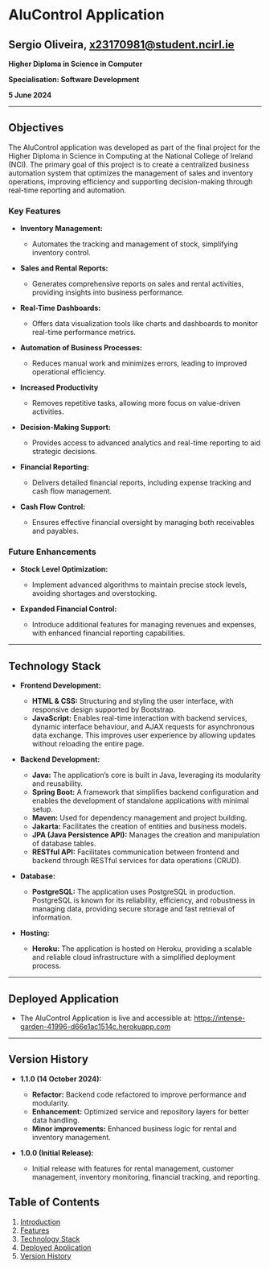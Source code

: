 # AluControl Application

## Sergio Oliveira, x23170981@student.ncirl.ie

**Higher Diploma in Science in Computer**

**Specialisation: Software Development**

**5 June 2024**

---

## Objectives

The AluControl application was developed as part of the final project for the Higher Diploma in Science in Computing at the National College of Ireland (NCI). The primary goal of this project is to create a centralized business automation system that optimizes the management of sales and inventory operations, improving efficiency and supporting decision-making through real-time reporting and automation.

### Key Features

- **Inventory Management:**
  - Automates the tracking and management of stock, simplifying inventory control.

- **Sales and Rental Reports:**
  - Generates comprehensive reports on sales and rental activities, providing insights into business performance.

- **Real-Time Dashboards:**
  - Offers data visualization tools like charts and dashboards to monitor real-time performance metrics.

- **Automation of Business Processes:**
  - Reduces manual work and minimizes errors, leading to improved operational efficiency.

- **Increased Productivity**
  - Removes repetitive tasks, allowing more focus on value-driven activities.

- **Decision-Making Support:**
  - Provides access to advanced analytics and real-time reporting to aid strategic decisions.

- **Financial Reporting:**
  - Delivers detailed financial reports, including expense tracking and cash flow management.

- **Cash Flow Control:**
  - Ensures effective financial oversight by managing both receivables and payables.

### Future Enhancements

- **Stock Level Optimization:**
  - Implement advanced algorithms to maintain precise stock levels, avoiding shortages and overstocking.

- **Expanded Financial Control:**
  - Introduce additional features for managing revenues and expenses, with enhanced financial reporting capabilities.

---

## Technology Stack

- **Frontend Development:**
  - **HTML & CSS:** Structuring and styling the user interface, with responsive design supported by Bootstrap.
  - **JavaScript:** Enables real-time interaction with backend services, dynamic interface behaviour, and AJAX requests for asynchronous data exchange. This improves user experience by allowing updates without reloading the entire page. 

- **Backend Development:**
  - **Java:** The application’s core is built in Java, leveraging its modularity and reusability.
  - **Spring Boot:** A framework that simplifies backend configuration and enables the development of standalone applications with minimal setup.
  - **Maven:** Used for dependency management and project building.
  - **Jakarta:** Facilitates the creation of entities and business models.
  - **JPA (Java Persistence API):** Manages the creation and manipulation of database tables.
  - **RESTful API:** Facilitates communication between frontend and backend through RESTful services for data operations (CRUD).
 
- **Database:**
  - **PostgreSQL:** The application uses PostgreSQL in production. PostgreSQL is known for its reliability, efficiency, and robustness in managing data, providing secure storage and fast retrieval of information.

- **Hosting:**
  - **Heroku:** The application is hosted on Heroku, providing a scalable and reliable cloud infrastructure with a simplified deployment process.

---

## Deployed Application

- The AluControl Application is live and accessible at:
https://intense-garden-41996-d66e1ac1514c.herokuapp.com


---

## Version History
- **1.1.0 (14 October 2024):**
  - **Refactor:** Backend code refactored to improve performance and modularity.
  - **Enhancement:** Optimized service and repository layers for better data handling.
  - **Minor improvements:** Enhanced business logic for rental and inventory management.

- **1.0.0 (Initial Release):**
  - Initial release with features for rental management, customer management, inventory monitoring, financial tracking, and reporting. 

## Table of Contents

1. [Introduction](#introduction)
2. [Features](#features)
3. [Technology Stack](#technology-stack)
4. [Deployed Application](#deployed-application)
5. [Version History](#version-history)
